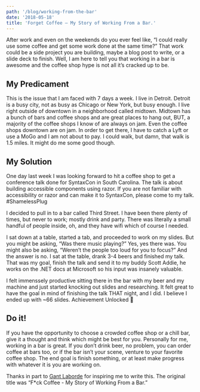 ```yaml
---
path: '/blog/working-from-the-bar'
date: '2018-05-18'
title: 'Forget Coffee — My Story of Working From a Bar.'
---
```


After work and even on the weekends do you ever feel like, “I could really use some coffee and get some work done at the same time?” That work could be a side project you are building, maybe a blog post to write, or a slide deck to finish. Well, I am here to tell you that working in a bar is awesome and the coffee shop hype is not all it’s cracked up to be.

## My Predicament

This is the issue that I am faced with 7 days a week. I live in Detroit. Detroit is a busy city, not as busy as Chicago or New York, but busy enough. I live right outside of downtown in a neighborhood called midtown. Midtown has a bunch of bars and coffee shops and are great places to hang out, BUT, a majority of the coffee shops I know of are always on jam. Even the coffee shops downtown are on jam. In order to get there, I have to catch a Lyft or use a MoGo and I am not about to pay. I could walk, but damn, that walk is 1.5 miles. It might do me some good though.

## My Solution

One day last week I was looking forward to hit a coffee shop to get a conference talk done for SyntaxCon in South Carolina. The talk is about building accessible components using razor. If you are not familiar with accessibility or razor and can make it to SyntaxCon, please come to my talk. #ShamelessPlug

I decided to pull in to a bar called Third Street. I have been there plenty of times, but never to work; mostly drink and party. There was literally a small handful of people inside, oh, and they have wifi which of course I needed.

I sat down at a table, started a tab, and proceeded to work on my slides. But you might be asking, “Was there music playing?” Yes, yes there was. You might also be asking, “Weren’t the people too loud for you to focus?” And the answer is no. I sat at the table, drank 3-4 beers and finished my talk. That was my goal, finish the talk and send it to my buddy Scott Addie, he works on the .NET docs at Microsoft so his input was insanely valuable.

I felt immenssely productive sitting there in the bar with my beer and my machine and just started knocking out slides and researching. It felt great to have the goal in mind of finishing the talk THAT night, and I did. I believe I ended up with ~66 slides. Achievement Unlocked 🥇

## Do it!

If you have the opportunity to choose a crowded coffee shop or a chill bar, give it a thought and think which might be best for you. Personally for me, working in a bar is great. If you don’t drink beer, no problem, you can order coffee at bars too, or if the bar isn’t your scene, venture to your favorite coffee shop. The end goal is finish something, or at least make progress with whatever it is you are working on.

Thanks in part to [Gant Laborde](https://medium.com/u/6ca0fe37eac1?source=post_page-----8d521f0de94e----------------------) for inspiring me to write this. The original title was “F\*ck Coffee - My Story of Working From a Bar.”
